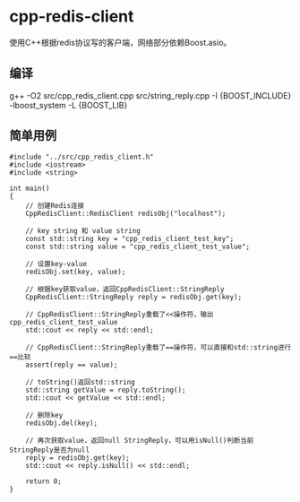 # cpp-redis-client
使用C++根据redis协议写的客户端，网络部分依赖Boost.asio。

## 编译
g++ -O2 src/cpp_redis_client.cpp src/string_reply.cpp -I {BOOST_INCLUDE} -lboost_system -L {BOOST_LIB}

## 简单用例
```
#include "../src/cpp_redis_client.h"
#include <iostream>
#include <string>

int main()
{
    // 创建Redis连接
    CppRedisClient::RedisClient redisObj("localhost");

    // key string 和 value string
    const std::string key = "cpp_redis_client_test_key";
    const std::string value = "cpp_redis_client_test_value";

    // 设置key-value
    redisObj.set(key, value);

    // 根据key获取value，返回CppRedisClient::StringReply
    CppRedisClient::StringReply reply = redisObj.get(key);

    // CppRedisClient::StringReply重载了<<操作符，输出cpp_redis_client_test_value
    std::cout << reply << std::endl;

    // CppRedisClient::StringReply重载了==操作符，可以直接和std::string进行==比较
    assert(reply == value);

    // toString()返回std::string
    std::string getValue = reply.toString();
    std::cout << getValue << std::endl;

    // 删除key
    redisObj.del(key);

    // 再次获取value，返回null StringReply，可以用isNull()判断当前StringReply是否为null
    reply = redisObj.get(key);
    std::cout << reply.isNull() << std::endl;

    return 0;
}
```
